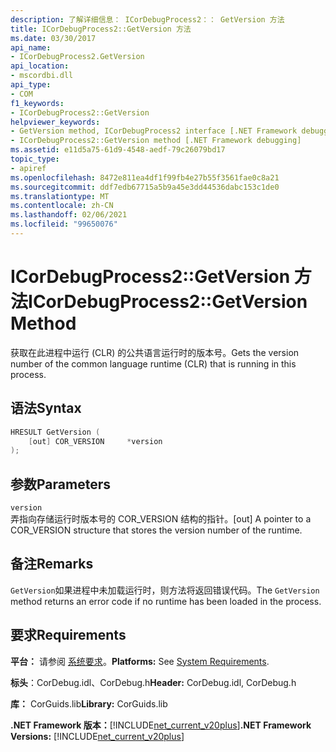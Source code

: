 ```yaml
---
description: 了解详细信息： ICorDebugProcess2：： GetVersion 方法
title: ICorDebugProcess2::GetVersion 方法
ms.date: 03/30/2017
api_name:
- ICorDebugProcess2.GetVersion
api_location:
- mscordbi.dll
api_type:
- COM
f1_keywords:
- ICorDebugProcess2::GetVersion
helpviewer_keywords:
- GetVersion method, ICorDebugProcess2 interface [.NET Framework debugging]
- ICorDebugProcess2::GetVersion method [.NET Framework debugging]
ms.assetid: e11d5a75-61d9-4548-aedf-79c26079bd17
topic_type:
- apiref
ms.openlocfilehash: 8472e811ea4df1f99fb4e27b55f3561fae0c8a21
ms.sourcegitcommit: ddf7edb67715a5b9a45e3dd44536dabc153c1de0
ms.translationtype: MT
ms.contentlocale: zh-CN
ms.lasthandoff: 02/06/2021
ms.locfileid: "99650076"
---
```

# <a name="icordebugprocess2getversion-method"></a><span data-ttu-id="33555-103">ICorDebugProcess2::GetVersion 方法</span><span class="sxs-lookup"><span data-stu-id="33555-103">ICorDebugProcess2::GetVersion Method</span></span>

<span data-ttu-id="33555-104">获取在此进程中运行 (CLR) 的公共语言运行时的版本号。</span><span class="sxs-lookup"><span data-stu-id="33555-104">Gets the version number of the common language runtime (CLR) that is running in this process.</span></span>

## <a name="syntax"></a><span data-ttu-id="33555-105">语法</span><span class="sxs-lookup"><span data-stu-id="33555-105">Syntax</span></span>

```cpp
HRESULT GetVersion (
    [out] COR_VERSION     *version
);
```

## <a name="parameters"></a><span data-ttu-id="33555-106">参数</span><span class="sxs-lookup"><span data-stu-id="33555-106">Parameters</span></span>

`version`\
<span data-ttu-id="33555-107">弄指向存储运行时版本号的 COR_VERSION 结构的指针。</span><span class="sxs-lookup"><span data-stu-id="33555-107">[out] A pointer to a COR_VERSION structure that stores the version number of the runtime.</span></span>

## <a name="remarks"></a><span data-ttu-id="33555-108">备注</span><span class="sxs-lookup"><span data-stu-id="33555-108">Remarks</span></span>

<span data-ttu-id="33555-109">`GetVersion`如果进程中未加载运行时，则方法将返回错误代码。</span><span class="sxs-lookup"><span data-stu-id="33555-109">The `GetVersion` method returns an error code if no runtime has been loaded in the process.</span></span>

## <a name="requirements"></a><span data-ttu-id="33555-110">要求</span><span class="sxs-lookup"><span data-stu-id="33555-110">Requirements</span></span>

<span data-ttu-id="33555-111">**平台：** 请参阅 [系统要求](../../get-started/system-requirements.md)。</span><span class="sxs-lookup"><span data-stu-id="33555-111">**Platforms:** See [System Requirements](../../get-started/system-requirements.md).</span></span>

<span data-ttu-id="33555-112">**标头**：CorDebug.idl、CorDebug.h</span><span class="sxs-lookup"><span data-stu-id="33555-112">**Header:** CorDebug.idl, CorDebug.h</span></span>

<span data-ttu-id="33555-113">**库：** CorGuids.lib</span><span class="sxs-lookup"><span data-stu-id="33555-113">**Library:** CorGuids.lib</span></span>

<span data-ttu-id="33555-114">**.NET Framework 版本：**[!INCLUDE[net_current_v20plus](../../../../includes/net-current-v20plus-md.md)]</span><span class="sxs-lookup"><span data-stu-id="33555-114">**.NET Framework Versions:** [!INCLUDE[net_current_v20plus](../../../../includes/net-current-v20plus-md.md)]</span></span>
